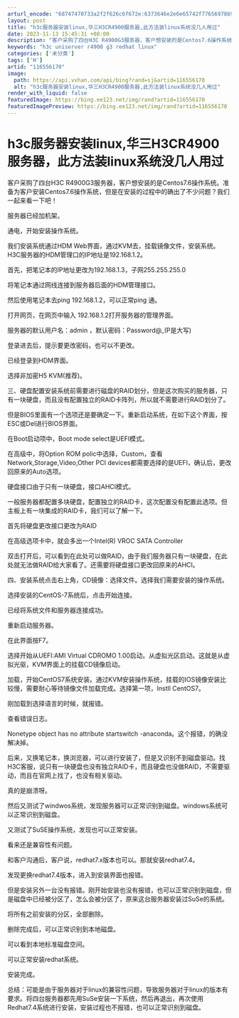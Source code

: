 ```yaml
---
arturl_encode: "68747470733a2f2f626c6f672e:6373646e2e6e65742f77656978696e5f34323532323735302f:61727469636c652f64657461696c732f313136353536313730"
layout: post
title: "h3c服务器安装linux,华三H3CR4900服务器,此方法装linux系统没几人用过"
date: 2023-11-13 15:45:31 +08:00
description: "客户采购了四台H3C R4900G3服务器，客户想安装的是Centos7.6操作系统。准备为客户安装"
keywords: "h3c uniserver r4900 g3 redhat linux"
categories: ['未分类']
tags: ['H']
artid: "116556170"
image:
  path: https://api.vvhan.com/api/bing?rand=sj&artid=116556170
  alt: "h3c服务器安装linux,华三H3CR4900服务器,此方法装linux系统没几人用过"
render_with_liquid: false
featuredImage: https://bing.ee123.net/img/rand?artid=116556170
featuredImagePreview: https://bing.ee123.net/img/rand?artid=116556170
---
```


# h3c服务器安装linux,华三H3CR4900服务器，此方法装linux系统没几人用过

客户采购了四台H3C R4900G3服务器，客户想安装的是Centos7.6操作系统。准备为客户安装Centos7.6操作系统，但是在安装的过程中的确出了不少问题？我们一起来看一下吧！

服务器已经加机架。

通电，开始安装操作系统。

我们安装系统通过HDM Web界面，通过KVM去，挂载镜像文件，安装系统。H3C服务器的HDM管理口的IP地址是192.168.1.2。

首先，把笔记本的IP地址更改为192.168.1.3，子网255.255.255.0

将笔记本通过网线连接到服务器后面的HDM管理接口。

然后使用笔记本去ping 192.168.1.2，可以正常ping 通。

打开网页，在网页中输入 192.168.1.2打开服务器的管理界面。

服务器的默认用户名：admin ，默认密码：Password@_(P是大写)

登录进去后，提示要更改密码，也可以不更改。

已经登录到HDM界面。

选择非加密H5 KVM(推荐)。

三、硬盘配置安装系统前需要进行磁盘的RAID划分，但是这次购买的服务器，只有一块硬盘，而且没有配置独立的RAID卡阵列，所以就不需要进行RAID划分了。

但是BIOS里面有一个选项还是要确定一下。重新启动系统，在如下这个界面，按ESC或Del进行BIOS界面。

在Boot启动项中，Boot mode select是UEFI模式。

在高级中，将Option ROM polic中选择，Custom，查看Network,Storage,Video,Other PCI devices都需要选择的是UEFI，确认后，更改回原来的Auto选项。

硬盘接口由于只有一块硬盘，接口AHCI模式。

一般服务器都配置多块硬盘，配置独立的RAID卡，这次配置没有配置此选项。但主板上有一块集成的RAID卡，我们可以了解一下。

首先将硬盘更改接口更改为RAID

在高级选项卡中，就会多出一个Intel(R) VROC SATA Controller

双击打开后，可以看到在此处可以做RAID，由于我们服务器只有一块硬盘，在此处就无法做RAID给大家看了。还需要将硬盘接口更改回原来的AHCI。

四、安装系统点击右上角，CD镜像：选择文件。选择我们需要安装的操作系统。

选择安装的CentOS-7系统后，点击开始连接。

已经将系统文件和服务器连接成功。

重新启动服务器。

在此界面按F7。

选择开始从UEFI:AMI Virtual CDROMO 1.00启动。从虚拟光区启动。这就是从虚拟光驱，KVM界面上的挂载CD镜像启动。

加载，开始CentOS7系统安装。通过KVM安装操作系统，挂载的IOS镜像安装比较慢，需要耐心等待镜像文件加载完成。选择第一项，Instll CentOS7。

刚加载到选择语言的时候，就报错。

查看错误日志。

Nonetype object has no attribute startswitch -anaconda。这个报错，的确没解决掉。

后来，又换笔记本，换浏览器，可以进行安装了，但是又识别不到磁盘驱动。找H3C客服，说只有一块硬盘也没有独立RAID卡，而且硬盘也没做RAID，不需要驱动，而且在官网上找了，也没有相关驱动。

真的是崩溃呀。

然后又测试了windwos系统，发现服务器可以正常识别到磁盘。windows系统可以正常识别到磁盘。

又测试了SuSE操作系统，发现也可以正常安装。

看来还是兼容性有问题。

和客户沟通后，客户说，redhat7.x版本也可以。那就安装redhat7.4。

发现更换redhat7.4版本，进入到安装界面也报错。

但是安装另外一台没有报错。刚开始安装也没有报错，也可以正常识别到磁盘，但是磁盘中已经被分区了，怎么会被分区了，原来这台服务器安装过SuSe的系统。

将所有之前安装的分区，全部删除。

删除完成后，可以正常识别到本地磁盘。

可以看到本地标准磁盘空间。

可以正常安装redhat系统。

安装完成。

总结：可能是由于服务器对于linux的兼容性问题，导致服务器对于linux的版本有要求。将四台服务器都先用SuSe安装一下系统，然后再退出，再次使用Redhat7.4系统进行安装，安装过程也不报错，也可以正常识别到磁盘。